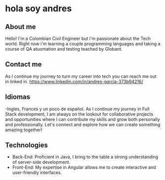 # hola soy andres

## About me
Hello! I'm a Colombian Civil Engineer but i'm passionate about the Tech world. Right now i'm learning a couple programming languages and taking a course of QA atuomation and testing teached by Globant.


## Contact me
As I continue my journey to turn my career into tech you can reach me out in linked in.
https://www.linkedin.com/in/andres-garcia-373b94216/


## Idiomas
-Ingles, Frances y un poco de español.
As I continue my journey in Full Stack development, I am always on the lookout for collaborative projects and opportunities where I can contribute my skills and grow both personally and professionally. Let's connect and explore how we can create something amazing together!


## Technologies
- Back-End: Proficient in Java, I bring to the table a strong understanding of server-side development.
- Front-End: My expertise in Angular allows me to create interactive and user-friendly interfaces.